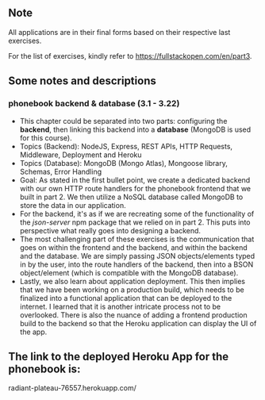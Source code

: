 ## Note

All applications are in their final forms based on their respective last exercises.

For the list of exercises, kindly refer to https://fullstackopen.com/en/part3.

## Some notes and descriptions

### phonebook backend & database (3.1 - 3.22)

* This chapter could be separated into two parts: configuring the **backend**, then linking this backend into a **database** (MongoDB is used for this course).
* Topics (Backend): NodeJS, Express, REST APIs, HTTP Requests, Middleware, Deployment and Heroku
* Topics (Database): MongoDB (Mongo Atlas), Mongoose library, Schemas, Error Handling
* Goal: As stated in the first bullet point, we create a dedicated backend with our own HTTP route handlers for the phonebook frontend that we built in part 2. We then utilize a NoSQL database called MongoDB to store the data in our application.
* For the backend, it's as if we are recreating some of the functionality of the *json-server* npm package that we relied on in part 2. This puts into perspective what really goes into designing a backend.
* The most challenging part of these exercises is the communication that goes on within the frontend and the backend, and within the backend and the database. We are simply passing JSON objects/elements typed in by the user, into the route handlers of the backend, then into a BSON object/element (which is compatible with the MongoDB database).
* Lastly, we also learn about application deployment. This then implies that we have been working on a production build, which needs to be finalized into a functional application that can be deployed to the internet. I learned that it is another intricate process not to be overlooked. There is also the nuance of adding a frontend production build to the backend so that the Heroku application can display the UI of the app.

## The link to the deployed Heroku App for the phonebook is:

radiant-plateau-76557.herokuapp.com/
